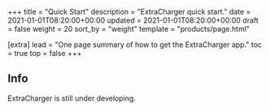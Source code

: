 +++
title = "Quick Start"
description = "ExtraCharger quick start."
date = 2021-01-01T08:20:00+00:00
updated = 2021-01-01T08:20:00+00:00
draft = false
weight = 20
sort_by = "weight"
template = "products/page.html"

[extra]
lead = "One page summary of how to get the ExtraCharger app."
toc = true
top = false
+++

## Info

ExtraCharger is still under developing.
